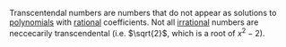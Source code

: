 Transcentendal numbers are numbers that do not appear as solutions to [polynomials](Algebra/Polynomials.md) with [rational](Rational%20Numbers.md) coefficients. Not all [irrational](Irrational%20Numbers.md) numbers are neccecarily transcendental (i.e. $\sqrt{2}$, which is a root of $x^2 - 2$).